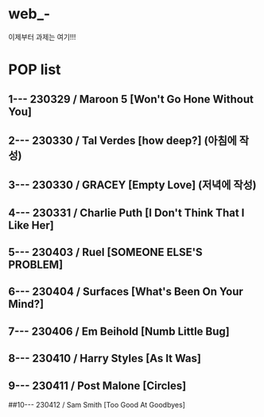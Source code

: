 # web_-
이제부터 과제는 여기!!!

# POP list
## 1--- 230329 / Maroon 5 [Won't Go Hone Without You]
## 2--- 230330 / Tal Verdes [how deep?] (아침에 작성)
## 3--- 230330 / GRACEY [Empty Love] (저녁에 작성)
## 4--- 230331 / Charlie Puth [I Don't Think That I Like Her]
## 5--- 230403 / Ruel [SOMEONE ELSE'S PROBLEM]
## 6--- 230404 / Surfaces [What's Been On Your Mind?]
## 7--- 230406 / Em Beihold [Numb Little Bug]
## 8--- 230410 / Harry Styles [As lt Was]
## 9--- 230411 / Post Malone [Circles]
##10--- 230412 / Sam Smith [Too Good At Goodbyes]